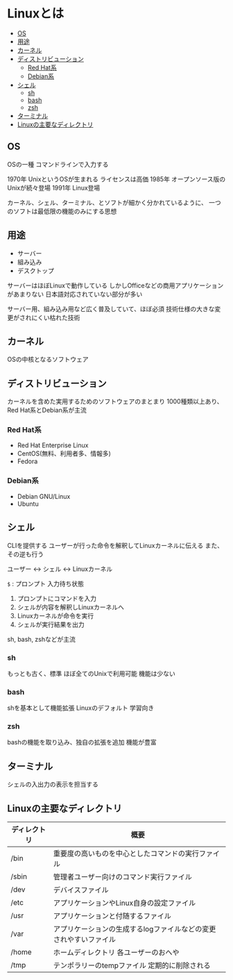 # Linuxとは
- [OS](#os)
- [用途](#用途)
- [カーネル](#カーネル)
- [ディストリビューション](#ディストリビューション)
  - [Red Hat系](#red-hat系)
  - [Debian系](#debian系)
- [シェル](#シェル)
  - [sh](#sh)
  - [bash](#bash)
  - [zsh](#zsh)
- [ターミナル](#ターミナル)
- [Linuxの主要なディレクトリ](#linuxの主要なディレクトリ)

## OS
OSの一種
コマンドラインで入力する

1970年 UnixというOSが生まれる ライセンスは高価
1985年 オープンソース版のUnixが続々登場
1991年  Linux登場

カーネル、シェル、ターミナル、とソフトが細かく分かれているように、
一つのソフトは最低限の機能のみにする思想

## 用途
* サーバー
* 組み込み
* デスクトップ

サーバーはほぼLinuxで動作している
しかしOfficeなどの商用アプリケーションがあまりない
日本語対応されていない部分が多い

サーバー用、組み込み用など広く普及していて、ほぼ必須
技術仕様の大きな変更がされにくい枯れた技術

## カーネル
OSの中核となるソフトウェア

## ディストリビューション
カーネルを含めた実用するためのソフトウェアのまとまり
1000種類以上あり、Red Hat系とDebian系が主流

### Red Hat系
- Red Hat Enterprise Linux
- CentOS(無料、利用者多、情報多)
- Fedora

### Debian系
- Debian GNU/Linux
- Ubuntu

## シェル
CLIを提供する
ユーザーが行った命令を解釈してLinuxカーネルに伝える
また、その逆も行う

ユーザー <-> シェル <-> Linuxカーネル

`$` : プロンプト 入力待ち状態

1. プロンプトにコマンドを入力
2. シェルが内容を解釈しLinuxカーネルへ
3. Linuxカーネルが命令を実行
4. シェルが実行結果を出力

sh, bash, zshなどが主流

### sh
もっとも古く、標準
ほぼ全てのUnixで利用可能
機能は少ない
### bash
shを基本として機能拡張
Linuxのデフォルト
学習向き
### zsh
bashの機能を取り込み、独自の拡張を追加
機能が豊富

## ターミナル
シェルの入出力の表示を担当する

## Linuxの主要なディレクトリ

ディレクトリ|概要
-|-
/bin|重要度の高いものを中心としたコマンドの実行ファイル
/sbin|管理者ユーザー向けのコマンド実行ファイル
/dev|デバイスファイル
/etc|アプリケーションやLinux自身の設定ファイル
/usr|アプリケーションと付随するファイル
/var|アプリケーションの生成するlogファイルなどの変更されやすいファイル
/home|ホームディレクトリ 各ユーザーのおへや
/tmp|テンポラリーのtempファイル 定期的に削除される
